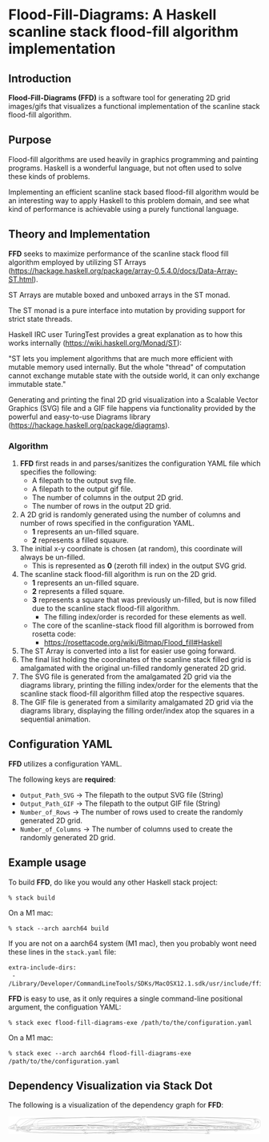 # Flood-Fill-Diagrams:  A Haskell scanline stack flood-fill algorithm implementation

## Introduction

**Flood-Fill-Diagrams (FFD)** is a software tool for generating 2D grid images/gifs that visualizes a functional implementation of the scanline stack flood-fill algorithm.

## Purpose

Flood-fill algorithms are used heavily in graphics programming and painting programs.  Haskell is a wonderful language, but not often used to solve these kinds of problems.

Implementing an efficient scanline stack based flood-fill algorithm would be an interesting way to apply Haskell to this problem domain, and see what kind of performance is achievable using a purely functional language.

## Theory and Implementation

**FFD** seeks to maximize performance of the scanline stack flood fill algorithm employed by utilizing ST Arrays (https://hackage.haskell.org/package/array-0.5.4.0/docs/Data-Array-ST.html).

ST Arrays are mutable boxed and unboxed arrays in the ST monad.

The ST monad is a pure interface into mutation by providing support for strict state threads.

Haskell IRC user TuringTest provides a great explanation as to how this works internally (https://wiki.haskell.org/Monad/ST):

"ST lets you implement algorithms that are much more efficient with mutable memory used internally. But the whole "thread" of computation cannot exchange mutable state with the outside world, it can only exchange immutable state."

Generating and printing the final 2D grid visualization into a Scalable Vector Graphics (SVG) file and a GIF file happens via functionality provided by the powerful and easy-to-use Diagrams library (https://hackage.haskell.org/package/diagrams).

### Algorithm

1) **FFD** first reads in and parses/sanitizes the configuration YAML file which specifies the following:
   - A filepath to the output svg file.
   - A filepath to the output gif file.
   - The number of columns in the output 2D grid.
   - The number of rows in the output 2D grid.
2) A 2D grid is randomly generated using the number of columns and number of rows specified in the configuration YAML.
   - **1** represents an un-filled square.
   - **2** represents a filled squaure.
3) The initial x-y coordinate is chosen (at random), this coordinate will always be un-filled.
   - This is represented as **0** (zeroth fill index) in the output SVG grid.
4) The scanline stack flood-fill algorithm is run on the 2D grid.
   - **1** represents an un-filled square.
   - **2** represents a filled square.
   - **3** represents a square that was previously un-filled, but is now filled due to the scanline stack flood-fill algorithm.
     - The filling index/order is recorded for these elements as well.
   - The core of the scanline-stack flood fill algorithm is borrowed from rosetta code:
     - https://rosettacode.org/wiki/Bitmap/Flood_fill#Haskell
5) The ST Array is converted into a list for easier use going forward.
6) The final list holding the coordinates of the scanline stack filled grid is amalgamated with the original un-filled randomly generated 2D grid.
7) The SVG file is generated from the amalgamated 2D grid via the diagrams library, printing the filling index/order for the elements that the scanline stack flood-fill algorithm filled atop the respective squares.
8) The GIF file is generated from a similarity amalgamated 2D grid via the diagrams library, displaying the filling order/index atop the squares in a sequential animation.

## Configuration YAML

**FFD** utilizes a configuration YAML.

The following keys are **required**:

- ```Output_Path_SVG``` -> The filepath to the output SVG file (String)
- ```Output_Path_GIF``` -> The filepath to the output GIF file (String)
- ```Number_of_Rows``` -> The number of rows used to create the randomly generated 2D grid.
- ```Number_of_Columns``` -> The number of columns used to create the randomly generated 2D grid.

## Example usage

To build **FFD**, do like you would any other Haskell stack project:

```
% stack build
```

On a M1 mac:

```
% stack --arch aarch64 build
```

If you are not on a aarch64 system (M1 mac), then you probably wont need these lines in the `stack.yaml` file:

```
extra-include-dirs:
 - /Library/Developer/CommandLineTools/SDKs/MacOSX12.1.sdk/usr/include/ffi
```

**FFD** is easy to use, as it only requires a single command-line positional argument, the configuation YAML:

```
% stack exec flood-fill-diagrams-exe /path/to/the/configuration.yaml
```

On a M1 mac:

```
% stack exec --arch aarch64 flood-fill-diagrams-exe /path/to/the/configuration.yaml
```

## Dependency Visualization via Stack Dot

The following is a visualization of the dependency graph for **FFD**:

![alt text](https://github.com/Matthew-Mosior/Flood-Fill-Diagrams/blob/main/dependencies.png)

